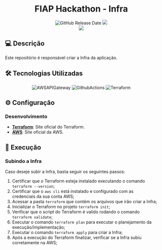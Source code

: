 <div align="center">

# FIAP Hackathon - Infra

![GitHub Release Date](https://img.shields.io/badge/Release%20Date-Abril%202025-yellowgreen)
![](https://img.shields.io/badge/Status-Em%20Desenvolvimento-yellowgreen)
<br>
![](https://img.shields.io/badge/Version-%20v1.0.0-brightgreen)
</div>

## 💻 Descrição

Este repositório é responsável criar a Infra da aplicação.

## 🛠 Tecnologias Utilizadas

<div align="center">

![AWSAPIGateway](https://img.shields.io/badge/Amazon%20API%20Gateway-FF4F8B.svg?style=for-the-badge&logo=Amazon-API-Gateway&logoColor=white)
![GithubActions](https://img.shields.io/badge/GitHub%20Actions-2088FF.svg?style=for-the-badge&logo=GitHub-Actions&logoColor=white)
![Terraform](https://img.shields.io/badge/Terraform-7B42BC?style=for-the-badge&logo=terraform&logoColor=white)

</div>

## ⚙️ Configuração

### Desenvolvimento

- **[Terraform](https://www.terraform.io/)**: Site oficial do Terraform.
- **[AWS](https://aws.amazon.com/pt/)**: Site oficial da AWS.

## 🚀 Execução

### Subindo a Infra

  Caso deseje subir a Infra, basta seguir os seguintes passos:
  
  1. Certificar que o Terraform esteja instalado executando o comando `terraform --version`;
  2. Certificar que o `aws cli` está instalado e configurado com as credenciais da sua conta AWS;
  3. Acessar a pasta `terraform` que contém os arquivos que irão criar a Infra;
  4. Inicializar o Terraform no projeto `terraform init`;
  5. Verificar que o script do Terraform é valido rodando o comando `terraform validate`;
  6. Executar o comando `terraform plan` para executar o planejamento da execução/implementação;
  7. Executar o comando `terraform apply` para criar a Infra;
  8. Após a execução do Terraform finalizar, verificar se a Infra subiu corretamente na AWS;